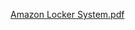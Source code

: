[Amazon Locker System.pdf](https://github.com/user-attachments/files/18197243/Amazon.Locker.System.pdf)
